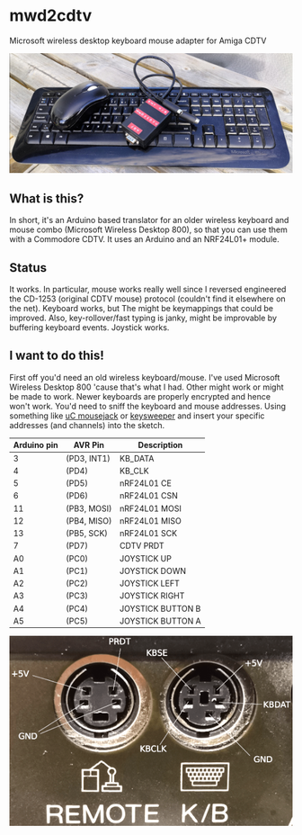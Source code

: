 # mwd2cdtv
Microsoft wireless desktop keyboard mouse adapter for Amiga CDTV

![MWD2CDTV](img/mwd2cdtv.jpg)

What is this?
-------------
In short, it's an Arduino based translator for an older wireless keyboard
and mouse combo (Microsoft Wireless Desktop 800), so that you can use them
with a Commodore CDTV. It uses an Arduino and an NRF24L01+ module.

Status
------
It works. In particular, mouse works really well since I reversed engineered
the CD-1253 (original CDTV mouse) protocol (couldn't find it elsewhere on the net).
Keyboard works, but The might be keymappings that could be improved.
Also, key-rollover/fast typing is janky, might be improvable by buffering keyboard events.
Joystick works.

I want to do this!
------------------
First off you'd need an old wireless keyboard/mouse. I've used Microsoft Wireless Desktop 800
'cause that's what I had. Other might work or might be made to work.
Newer keyboards are properly encrypted and hence won't work.
You'd need to sniff the keyboard and mouse addresses. Using something like
[uC mousejack](https://github.com/insecurityofthings/uC_mousejack) or
[keysweeper](https://github.com/samyk/keysweeper)
and insert your specific addresses (and channels) into the sketch. 

 |Arduino pin|AVR Pin|Description|
 |-----------|-------|-----------| 
 |  3  |  (PD3, INT1)  |   KB_DATA  |
 |  4  |  (PD4)        |   KB_CLK |
 |  5  |  (PD5)        |   nRF24L01 CE |
 |  6  |  (PD6)        |   nRF24L01 CSN |
 |  11 |  (PB3, MOSI)  |   nRF24L01 MOSI |
 |  12 |  (PB4, MISO)  |   nRF24L01 MISO |
 |  13 |  (PB5, SCK)   |   nRF24L01 SCK |
 |  7  |  (PD7)        |   CDTV PRDT |
 |  A0 |  (PC0)        |   JOYSTICK UP |
 |  A1 |  (PC1)        |   JOYSTICK DOWN |
 |  A2 |  (PC2)        |   JOYSTICK LEFT |
 |  A3 |  (PC3)        |   JOYSTICK RIGHT |
 |  A4 |  (PC4)        |   JOYSTICK BUTTON B |
 |  A5 |  (PC5)        |   JOYSTICK BUTTON A |
 
![pinout](img/cdtv_kb_mouse.png)
